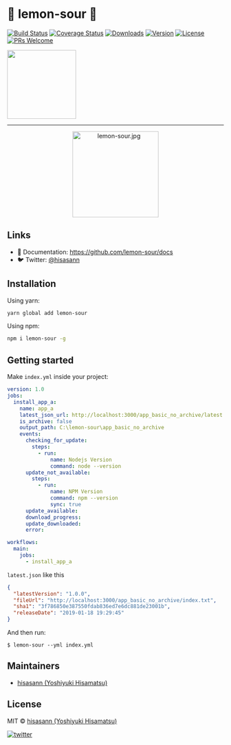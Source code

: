 # :lemon: lemon-sour :lemon:
  <a href="https://circleci.com/gh/lemon-sour/lemon-sour.js"><img src="https://badgen.net/circleci/github/lemon-sour/lemon-sour.js/master" alt="Build Status"></a>
  <a href="https://codecov.io/gh/lemon-sour/lemon-sour.js"><img src="https://badgen.net/codecov/c/github/lemon-sour/lemon-sour.js/master" alt="Coverage Status"></a>
  <a href="https://www.npmjs.com/package/lemon-sour"><img src="https://badgen.net/npm/dm/lemon-sour" alt="Downloads"></a>
  <a href="https://www.npmjs.com/package/lemon-sour"><img src="https://badgen.net/npm/v/lemon-sour" alt="Version"></a>
  <a href="https://www.npmjs.com/package/lemon-sour"><img src="https://badgen.net/npm/license/lemon-sour" alt="License"></a>
[![PRs Welcome](https://img.shields.io/badge/PRs-welcome-brightgreen.svg)](https://reactjs.org/docs/how-to-contribute.html#your-first-pull-request)

<a href="https://www.patreon.com/hisasann" rel="nofollow">
  <img src="https://c5.patreon.com/external/logo/become_a_patron_button@2x.png" width="160" style="max-width:100%;">
</a>

---

<p align="center">
  <img src="https://github.com/lemon-sour/lemon-sour.js/blob/master/internals/images/lemon-sour.jpg?raw=true" alt="lemon-sour.jpg" width="200">
</p>

## Links

- 📘 Documentation: https://github.com/lemon-sour/docs
- 🐦 Twitter: [@hisasann](https://twitter.com/hisasann)

## Installation

Using yarn:

```bash
yarn global add lemon-sour
```

Using npm:

```bash
npm i lemon-sour -g
```

## Getting started

Make `index.yml` inside your project:

```yaml
version: 1.0
jobs:
  install_app_a:
    name: app_a
    latest_json_url: http://localhost:3000/app_basic_no_archive/latest.json
    is_archive: false
    output_path: C:\lemon-sour\app_basic_no_archive
    events:
      checking_for_update:
        steps:
          - run:
              name: Nodejs Version
              command: node --version
      update_not_available:
        steps:
          - run:
              name: NPM Version
              command: npm --version
              sync: true
      update_available:
      download_progress:
      update_downloaded:
      error:

workflows:
  main:
    jobs:
      - install_app_a
```

`latest.json` like this

```json
{
  "latestVersion": "1.0.0",
  "fileUrl": "http://localhost:3000/app_basic_no_archive/index.txt",
  "sha1": "3f786850e387550fdab836ed7e6dc881de23001b",
  "releaseDate": "2019-01-18 19:29:45"
}
```

And then run:

```
$ lemon-sour --yml index.yml
```

## Maintainers

- [hisasann (Yoshiyuki Hisamatsu)](https://github.com/hisasann)

## License

MIT © [hisasann (Yoshiyuki Hisamatsu)](https://github.com/hisasann)

<a href="https://twitter.com/hisasann"><img src="https://badgen.net/twitter/follow/hisasann" alt="twitter"></a>
